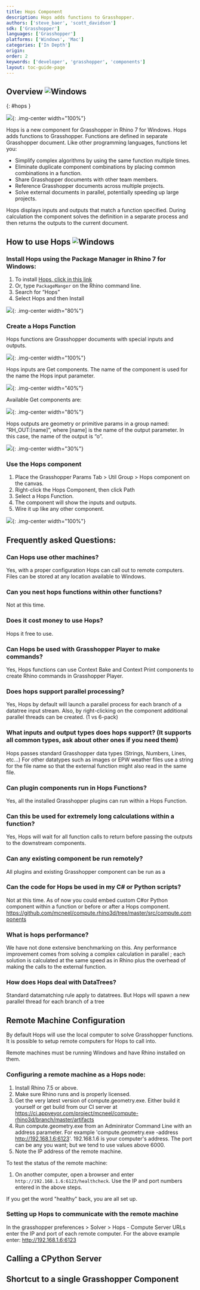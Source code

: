 ```yaml
---
title: Hops Component
description: Hops adds functions to Grasshopper.
authors: ['steve_baer', 'scott_davidson']
sdk: ['Grasshopper']
languages: ['Grasshopper']
platforms: ['Windows', 'Mac']
categories: ['In Depth']
origin:
order: 2
keywords: ['developer', 'grasshopper', 'components']
layout: toc-guide-page
---
```


## Overview <img src="{{ site.baseurl }}/images/win-logo-small.png" alt="Windows" class="guide_icon"> 
{: #hops }

<img src="{{ site.baseurl }}/images/hops-overview.png">{: .img-center  width="100%"}

Hops is a new component for Grasshopper in Rhino 7 for Windows. Hops adds functions to Grasshopper. Functions are defined in separate Grasshopper document. Like other programming languages, functions let you:

* Simplify complex algorithms by using the same function multiple times.
* Eliminate duplicate component combinations by placing common combinations in a function.
* Share Grasshopper documents with other team members.
* Reference Grasshopper documents across multiple projects.
* Solve external documents in parallel, potentially speeding up large projects.
 
Hops displays inputs and outputs that match a function specified. During calculation the component solves the definition in a separate process and then returns the outputs to the current document.

## How to use Hops <img src="{{ site.baseurl }}/images/hops.svg" alt="Windows" class="guide_icon"> 

### Install Hops using the Package Manager in Rhino 7 for Windows:
  1. To install [Hops, click in this link](rhino://package/search?name=hops)
  1. Or, type `PackageManger` on the Rhino command line.
  1. Search for “Hops”
  1. Select Hops and then Install

<img src="{{ site.baseurl }}/images/hopsinstall.jpg">{: .img-center  width="80%"}

### Create a Hops Function

Hops functions are Grasshopper documents with special inputs and outputs.

<img src="{{ site.baseurl }}/images/hops-function.png">{: .img-center  width="100%"}

Hops inputs are Get components. The name of the component is used for the name the Hops input parameter.

<img src="{{ site.baseurl }}/images/hops-input.png">{: .img-center  width="40%"}

Available Get components are:

<img src="{{ site.baseurl }}/images/get-components.jpg">{: .img-center  width="80%"}

Hops outputs are geometry or primitive params in a group named: “RH_OUT:[name]”, where [name] is the name of the output parameter. In this case, the name of the output is “o”.

<img src="{{ site.baseurl }}/images/hops-output.png">{: .img-center  width="30%"}

### Use the Hops component

1. Place the Grasshopper Params Tab > Util Group > Hops component on the canvas.
1. Right-click the Hops Component, then click Path
1. Select a Hops Function.
1. The component will show the inputs and outputs.
1. Wire it up like any other component.

<img src="{{ site.baseurl }}/images/gh-hops-path.png">{: .img-center  width="100%"}

## Frequently asked Questions:

### Can Hops use other machines?

Yes, with a proper configuration Hops can call out to remote computers. Files can be stored at any location available to Windows.

### Can you nest hops functions within other functions?

Not at this time.

### Does it cost money to use Hops?

Hops it free to use.

### Can Hops be used with Grasshopper Player to make commands?

Yes, Hops functions can use Context Bake and Context Print components to create Rhino commands in Grasshopper Player.

### Does hops support parallel processing?

Yes, Hops by default will launch a parallel process for each branch of a datatree input stream. Also, by right-clicking on the component additional parallel threads can be created. (1 vs 6-pack)

### What inputs and output types does hops support? (It supports all common types, ask about other ones if you need them)

Hops passes standard Grasshopper data types (Strings, Numbers, Lines, etc...) For other datatypes such as images or EPW weather files use a string for the file name so that the external function might also read in the same file.

### Can plugin components run in Hops Functions?

Yes, all the installed Grasshopper plugins can run within a Hops Function.

### Can this be used for extremely long calculations within a function?

Yes, Hops will wait for all function calls to return before passing the outputs to the downstream components. 

### Can any existing component be run remotely?

All plugins and existing Grasshopper component can be run as a 

### Can the code for Hops be used in my C# or Python scripts?

Not at this time.  As of now you could embed custom C#or Python component within a function or before or after a Hops component. https://github.com/mcneel/compute.rhino3d/tree/master/src/compute.components

### What is hops performance?

We have not done extensive benchmarking on this. Any performance improvement comes from solving a complex calculation in parallel ; each solution is calculated at the same speed as in Rhino plus the overhead of making the calls to the external function. 

### How does Hops deal with DataTrees?

Standard datamatching rule apply to datatrees.  But Hops will spawn a new parallel thread for each branch of a tree

## Remote Machine Configuration
By default Hops will use the local computer to solve Grasshopper functions. It is possible to setup remote computers for Hops to call into.

Remote machines must be running Windows and have Rhino installed on them.

### Configuring a remote machine as a Hops node:

1. Install Rhino 7.5 or above.
1. Make sure Rhino runs and is properly licensed.
1. Get the very latest version of compute.geometry.exe. Either build it yourself or get build from our CI server at
https://ci.appveyor.com/project/mcneel/compute-rhino3d/branch/master/artifacts
1. Run compute.geometry.exe from an Adminirator Command Line with an address parameter. For example
'compute.geometry.exe -address http://192.168.1.6:6123'. 192.168.1.6 is your computer's address. The port can be any you want; but we tend to use values above 6000.
1. Note the IP address of the remote machine.

To test the status of the remote machine:
1. On another computer, open a browser and enter
`http://192.168.1.6:6123/healthcheck`. Use the IP and port numbers entered in the above steps.

If you get the word "healthy" back, you are all set up.

### Setting up Hops to communicate with the remote machine
In the grasshopper preferences > Solver > Hops - Compute Server URLs enter the IP and port of each remote computer.  For the above example enter:
http://192.168.1.6:6123

## Calling a CPython Server

## Shortcut to a single Grasshopper Component


